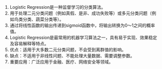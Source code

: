 1. Logistic Regression是一种监督学习的分类算法。
2. 用于处理二元分类问题（例如真假、是非、成功失败等）或多元分类问题（例如鸟类分类、蔬菜分类等）。
3. 通过将线性函数的输出传递到sigmoid函数中，将输出转换为0～1之间的概率值。
4. Logistic Regression是最常用的机器学习算法之一，具有易于实现、效果稳定及容易解释等特点。
5. 优点：适用于大多数二元分类问题，不会受到离群值的影响。
6. 缺点：不适用于非线性问题、不能处理大量数据、需要调整参数。
7. 重要应用：广泛应用于金融、医疗、网络安全等领域。